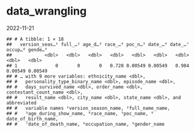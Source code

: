 data_wrangling
================
2022-11-21

    ## # A tibble: 1 × 18
    ##   version_seas…¹ full_…² age_d…³ race_…⁴ poc_n…⁵ date_…⁶ date_…⁷ occup…⁸ gende…⁹
    ##            <dbl>   <dbl>   <dbl>   <dbl>   <dbl>   <dbl>   <dbl>   <dbl>   <dbl>
    ## 1              0       0       0   0.728 0.00549 0.00549   0.984 0.00549 0.00549
    ## # … with 9 more variables: ethnicity_name <dbl>,
    ## #   personality_type_binary_name <dbl>, episode_name <dbl>,
    ## #   days_survived_name <dbl>, order_name <dbl>, contestant_count_name <dbl>,
    ## #   result_name <dbl>, city_name <dbl>, state_name <dbl>, and abbreviated
    ## #   variable names ¹​version_season_name, ²​full_name_name,
    ## #   ³​age_during_show_name, ⁴​race_name, ⁵​poc_name, ⁶​date_of_birth_name,
    ## #   ⁷​date_of_death_name, ⁸​occupation_name, ⁹​gender_name
